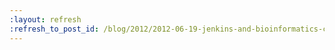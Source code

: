 ```yaml
---
:layout: refresh
:refresh_to_post_id: /blog/2012/2012-06-19-jenkins-and-bioinformatics-catch-us-at-bosc-2012
---
```

